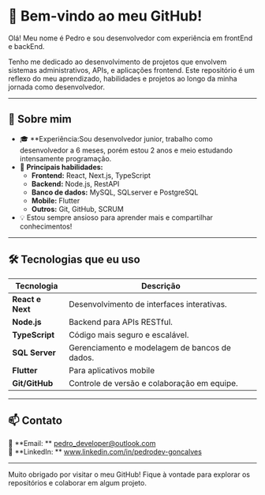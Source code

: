 # 👋 Bem-vindo ao meu GitHub!

Olá! Meu nome é Pedro e sou desenvolvedor com experiência em frontEnd e backEnd. 

Tenho me dedicado ao desenvolvimento de projetos que envolvem  sistemas administrativos, APIs, e aplicações frontend. Este repositório é um reflexo do meu aprendizado, habilidades e projetos ao longo da minha jornada como desenvolvedor.

---

## 🚀 Sobre mim

- 🎓 **Experiência:Sou desenvolvedor junior, trabalho como desenvolvedor a 6 meses, porém estou 2 anos e meio estudando intensamente programação.
- 🔧 **Principais habilidades:** 
  - **Frontend:** React, Next.js, TypeScript
  - **Backend:** Node.js, RestAPI
  - **Banco de dados:** MySQL, SQLserver e PostgreSQL
  - **Mobile:** Flutter
  - **Outros:** Git, GitHub, SCRUM
- 💡 Estou sempre ansioso para aprender mais e compartilhar conhecimentos!

---

## 🛠️ Tecnologias que eu uso

| Tecnologia           | Descrição                                              |
|----------------------|-------------------------------------------------------|
| **React e Next**     | Desenvolvimento de interfaces interativas.            |
| **Node.js**          | Backend para APIs RESTful.                            |
| **TypeScript**       | Código mais seguro e escalável.                       |
| **SQL Server**       | Gerenciamento e modelagem de bancos de dados.         |
| **Flutter**          | Para aplicativos mobile    |
| **Git/GitHub**       | Controle de versão e colaboração em equipe.           |

---

## 📫 Contato

📧 **Email: ** pedro_developer@outlook.com  
💼 **LinkedIn: ** www.linkedin.com/in/pedrodev-goncalves

---

Muito obrigado por visitar o meu GitHub! Fique à vontade para explorar os repositórios e colaborar em algum projeto.
